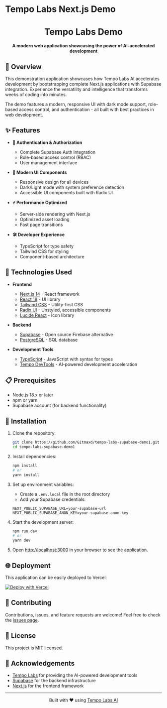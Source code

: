 # Tempo Labs Next.js Demo

<div align="center">
  <h1>Tempo Labs Demo</h1>
  <p><strong>A modern web application showcasing the power of AI-accelerated development</strong></p>
</div>

## 🚀 Overview

This demonstration application showcases how Tempo Labs AI accelerates development by bootstrapping complete Next.js applications with Supabase integration. Experience the versatility and intelligence that transforms weeks of coding into minutes.

The demo features a modern, responsive UI with dark mode support, role-based access control, and authentication - all built with best practices in web development.

## ✨ Features

- **🔐 Authentication & Authorization**
  - Complete Supabase Auth integration
  - Role-based access control (RBAC)
  - User management interface

- **🎨 Modern UI Components**
  - Responsive design for all devices
  - Dark/Light mode with system preference detection
  - Accessible UI components built with Radix UI

- **⚡ Performance Optimized**
  - Server-side rendering with Next.js
  - Optimized asset loading
  - Fast page transitions

- **🛠️ Developer Experience**
  - TypeScript for type safety
  - Tailwind CSS for styling
  - Component-based architecture

## 🔧 Technologies Used

- **Frontend**
  - [Next.js 14](https://nextjs.org/) - React framework
  - [React 18](https://reactjs.org/) - UI library
  - [Tailwind CSS](https://tailwindcss.com/) - Utility-first CSS
  - [Radix UI](https://www.radix-ui.com/) - Unstyled, accessible components
  - [Lucide React](https://lucide.dev/) - Icon library

- **Backend**
  - [Supabase](https://supabase.com/) - Open source Firebase alternative
  - [PostgreSQL](https://www.postgresql.org/) - SQL database

- **Development Tools**
  - [TypeScript](https://www.typescriptlang.org/) - JavaScript with syntax for types
  - [Tempo DevTools](https://tempo.build/) - AI-powered development acceleration

## 📋 Prerequisites

- Node.js 18.x or later
- npm or yarn
- Supabase account (for backend functionality)

## 🔄 Installation

1. Clone the repository:
   ```bash
   git clone https://github.com/Gitmaxd/tempo-labs-supabase-demo1.git
   cd tempo-labs-supabase-demo1
   ```

2. Install dependencies:
   ```bash
   npm install
   # or
   yarn install
   ```

3. Set up environment variables:
   - Create a `.env.local` file in the root directory
   - Add your Supabase credentials:
   ```
   NEXT_PUBLIC_SUPABASE_URL=your-supabase-url
   NEXT_PUBLIC_SUPABASE_ANON_KEY=your-supabase-anon-key
   ```

4. Start the development server:
   ```bash
   npm run dev
   # or
   yarn dev
   ```

5. Open [http://localhost:3000](http://localhost:3000) in your browser to see the application.

## 🌐 Deployment

This application can be easily deployed to Vercel:

[![Deploy with Vercel](https://vercel.com/button)](https://vercel.com/new/clone?repository-url=https%3A%2F%2Fgithub.com%2FGitmaxd%2Ftempo-labs-supabase-demo1)

## 🤝 Contributing

Contributions, issues, and feature requests are welcome! Feel free to check the [issues page](https://github.com/Gitmaxd/tempo-labs-supabase-demo1/issues).

## 📝 License

This project is [MIT](LICENSE) licensed.

## 🙏 Acknowledgements

- [Tempo Labs](https://tempo.build/) for providing the AI-powered development tools
- [Supabase](https://supabase.com/) for the backend infrastructure
- [Next.js](https://nextjs.org/) for the frontend framework

---

<div align="center">
  <p>Built with ❤️ using <a href="https://tempo.build/">Tempo Labs AI</a></p>
</div>
